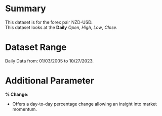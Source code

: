 # Summary

This dataset is for the forex pair NZD-USD.    
This dataset looks at the **Daily** _Open_, _High_, _Low_, _Close_.  

# Dataset Range

Daily Data from: 01/03/2005 to 10/27/2023.

# Additional Parameter
 
**% Change:**

* Offers a day-to-day percentage change allowing an insight into market momentum.  
